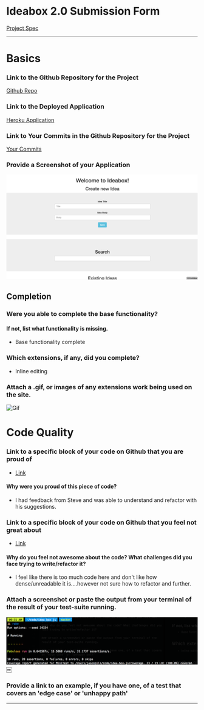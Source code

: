 # Ideabox 2.0 Submission Form
[Project Spec](https://github.com/turingschool/curriculum/blob/master/source/projects/revenge_of_idea_box.markdown)

------

# Basics

### Link to the Github Repository for the Project
[Github Repo](https://github.com/jasonpilz/idea-box-js)

### Link to the Deployed Application
[Heroku Application](https://turingideaboxjs.herokuapp.com/)

### Link to Your Commits in the Github Repository for the Project
[Your Commits](https://github.com/jasonpilz/idea-box-js/commits/master)

### Provide a Screenshot of your Application
![Ideabox](images/screenshot.jpg)

## Completion

### Were you able to complete the base functionality?
#### If not, list what functionality is missing.
* Base functionality complete

### Which extensions, if any, did you complete?
* Inline editing

### Attach a .gif, or images of any extensions work being used on the site.
![Gif](http://g.recordit.co/1dX4LLLL5e.gif)

# Code Quality

### Link to a specific block of your code on Github that you are proud of
* [Link](https://github.com/jasonpilz/idea-box-js/blob/master/app/assets/javascripts/create.js.es6#L1-L29)

#### Why were you proud of this piece of code?
* I had feedback from Steve and was able to understand and refactor with his suggestions.

### Link to a specific block of your code on Github that you feel not great about
* [Link](https://github.com/jasonpilz/idea-box-js/blob/master/app/assets/javascripts/search.js.es6#L5-L16)

#### Why do you feel not awesome about the code? What challenges did you face trying to write/refactor it?
* I feel like there is too much code here and don't like how dense/unreadable it is....however not sure how to refactor and further.

### Attach a screenshot or paste the output from your terminal of the result of your test-suite running.
![test-suite](images/idea-box-tests.jpg)
￼

### Provide a link to an example, if you have one, of a test that covers an 'edge case' or 'unhappy path'

-----

